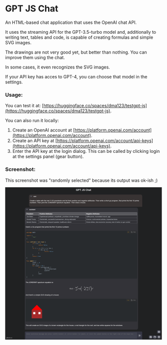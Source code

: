# GPT JS Chat

An HTML-based chat application that uses the OpenAI chat API.

It uses the streaming API for the GPT-3.5-turbo model and, additionally to writing text, tables and code, is capable of creating formulas and simple SVG images.

The drawings are not very good yet, but better than nothing. You can improve them using the chat.

In some cases, it even recognizes the SVG images.

If your API key has acces to GPT-4, you can choose that model in the settings.

### Usage:

You can test it at: [https://huggingface.co/spaces/dma123/testgpt-js](https://huggingface.co/spaces/dma123/testgpt-js).

You can also run it locally:

1. Create an OpenAI account at [https://platform.openai.com/account](https://platform.openai.com/account).
2. Create an API key at [https://platform.openai.com/account/api-keys](https://platform.openai.com/account/api-keys).
3. Enter the API key at the login dialog. This can be called by clicking login at the settings panel (gear button).

### Screenshot:

This screenshot was "randomly selected" because its output was ok-ish ;)

![screenshot.png](screenshot.png)
